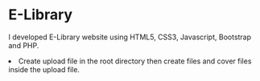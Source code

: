 # E-Library
I developed E-Library website using HTML5, CSS3, Javascript, Bootstrap and PHP.
<li>Create upload file in the root directory then create files and cover files inside the upload file.</li>
